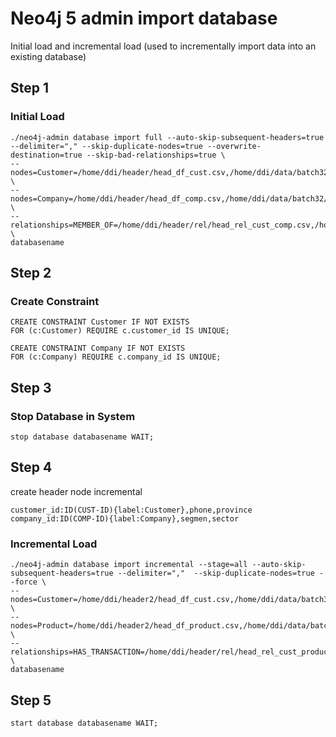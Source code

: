 # Neo4j 5 admin import database
Initial load and incremental load (used to incrementally import data into an existing database)

## Step 1
### Initial Load

    ./neo4j-admin database import full --auto-skip-subsequent-headers=true --delimiter="," --skip-duplicate-nodes=true --overwrite-destination=true --skip-bad-relationships=true \
    --nodes=Customer=/home/ddi/header/head_df_cust.csv,/home/ddi/data/batch32/df_cust.csv \
    --nodes=Company=/home/ddi/header/head_df_comp.csv,/home/ddi/data/batch32/df_comp.csv \
    --relationships=MEMBER_OF=/home/ddi/header/rel/head_rel_cust_comp.csv,/home/ddi/data/batch32/df_cust_comp.csv \
    databasename
    
## Step 2
### Create Constraint

    CREATE CONSTRAINT Customer IF NOT EXISTS
    FOR (c:Customer) REQUIRE c.customer_id IS UNIQUE;

    CREATE CONSTRAINT Company IF NOT EXISTS
    FOR (c:Company) REQUIRE c.company_id IS UNIQUE;

## Step 3
### Stop Database in System

    stop database databasename WAIT;
    
## Step 4

create header node incremental

    customer_id:ID(CUST-ID){label:Customer},phone,province
    company_id:ID(COMP-ID){label:Company},segmen,sector

### Incremental Load
    ./neo4j-admin database import incremental --stage=all --auto-skip-subsequent-headers=true --delimiter=","  --skip-duplicate-nodes=true --force \
    --nodes=Customer=/home/ddi/header2/head_df_cust.csv,/home/ddi/data/batch34/df_cust.csv \
    --nodes=Product=/home/ddi/header2/head_df_product.csv,/home/ddi/data/batch34/df_product.csv \
    --relationships=HAS_TRANSACTION=/home/ddi/header/rel/head_rel_cust_product.csv,/home/ddi/data/batch34/trx.csv \
    databasename

## Step 5
    start database databasename WAIT;
